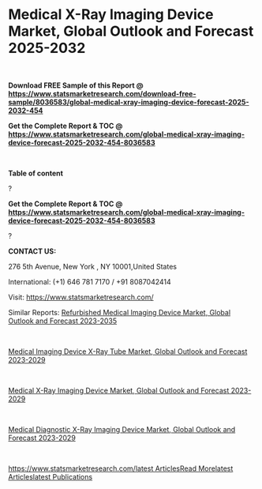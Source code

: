 <h1>Medical X-Ray Imaging Device Market, Global Outlook and Forecast 2025-2032</h1><br/><p><strong>Download FREE Sample of this Report @ <a href="https://www.statsmarketresearch.com/download-free-sample/8036583/global-medical-xray-imaging-device-forecast-2025-2032-454">https://www.statsmarketresearch.com/download-free-sample/8036583/global-medical-xray-imaging-device-forecast-2025-2032-454</a></strong></p>
 
 
 
 <div><b>Get the Complete Report & TOC @ <a href="https://www.statsmarketresearch.com/global-medical-xray-imaging-device-forecast-2025-2032-454-8036583">https://www.statsmarketresearch.com/global-medical-xray-imaging-device-forecast-2025-2032-454-8036583</a></b></div>
 
 
 
 <p><br />
 
 <b>Table of content</b></p>
 
 
 
 <p>? </p>
 
 
 
 <div><b>Get the Complete Report & TOC @ <a href="https://www.statsmarketresearch.com/global-medical-xray-imaging-device-forecast-2025-2032-454-8036583">https://www.statsmarketresearch.com/global-medical-xray-imaging-device-forecast-2025-2032-454-8036583</a></b></div>
 
 
 
 <p>? </p>
 
 
 
 <p><b>CONTACT US:</b><br />
 
 276 5th Avenue, New York , NY 10001,United States<br />
 
 International: (+1) 646 781 7170 / +91 8087042414<br />
 
 Visit: <a href="https://www.statsmarketresearch.com/">https://www.statsmarketresearch.com/</a><br />
 
 Similar Reports: <a href="https://www.statsmarketresearch.com/global-medical-xray-imaging-device-forecast-2025-2032-454-8036583">Refurbished Medical Imaging Device Market, Global Outlook and Forecast 2023-2035</a><br />
 
 <br />
 
 <a href="https://www.statsmarketresearch.com/global-medical-xray-imaging-device-forecast-2025-2032-454-8036583">Medical Imaging Device X-Ray Tube Market, Global Outlook and Forecast 2023-2029</a><br />
 
 <br />
 
 <a href="https://www.statsmarketresearch.com/global-medical-xray-imaging-device-forecast-2025-2032-454-8036583">Medical X-Ray Imaging Device Market, Global Outlook and Forecast 2023-2029</a><br />
 
 <br />
 
 <a href="https://www.statsmarketresearch.com/global-medical-xray-imaging-device-forecast-2025-2032-454-8036583">Medical Diagnostic X-Ray Imaging Device Market, Global Outlook and Forecast 2023-2029</a><br />
 
 <br />
 
 <a href="https://gyeongbokgung.com">https://www.statsmarketresearch.com/</a><a href="https://hallyeomaritime.com">latest Articles</a><a href="https://jingwansa.com">Read More</a><a href="https://nguoiviet.jp/">latest Articles</a><a href="https://www.intelmarketresearch.com/">latest Publications</a></p>